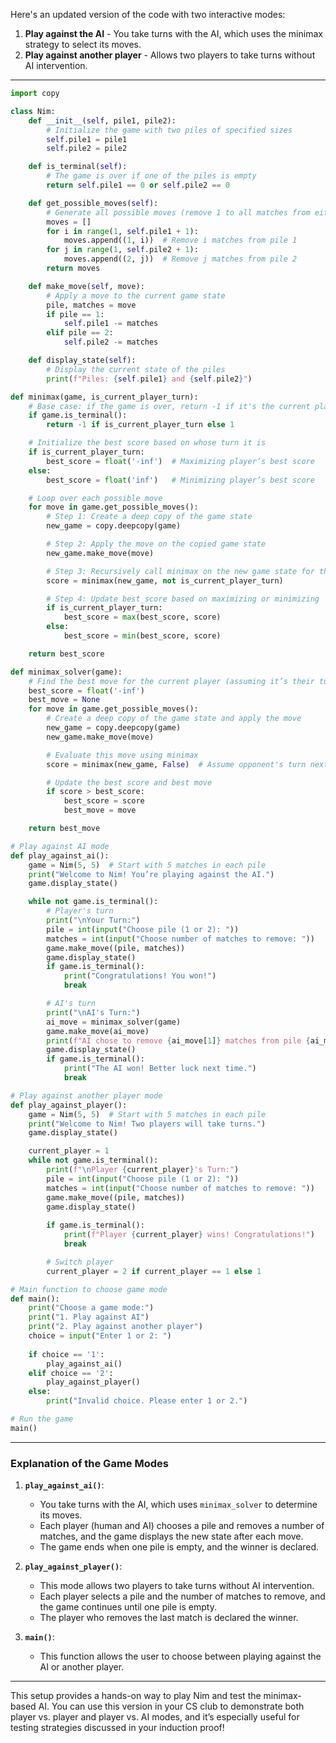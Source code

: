 Here's an updated version of the code with two interactive modes:

1. **Play against the AI** - You take turns with the AI, which uses the minimax strategy to select its moves.
2. **Play against another player** - Allows two players to take turns without AI intervention.

---

```python
import copy

class Nim:
    def __init__(self, pile1, pile2):
        # Initialize the game with two piles of specified sizes
        self.pile1 = pile1
        self.pile2 = pile2

    def is_terminal(self):
        # The game is over if one of the piles is empty
        return self.pile1 == 0 or self.pile2 == 0

    def get_possible_moves(self):
        # Generate all possible moves (remove 1 to all matches from either pile)
        moves = []
        for i in range(1, self.pile1 + 1):
            moves.append((1, i))  # Remove i matches from pile 1
        for j in range(1, self.pile2 + 1):
            moves.append((2, j))  # Remove j matches from pile 2
        return moves

    def make_move(self, move):
        # Apply a move to the current game state
        pile, matches = move
        if pile == 1:
            self.pile1 -= matches
        elif pile == 2:
            self.pile2 -= matches

    def display_state(self):
        # Display the current state of the piles
        print(f"Piles: {self.pile1} and {self.pile2}")

def minimax(game, is_current_player_turn):
    # Base case: if the game is over, return -1 if it's the current player's turn (loss), +1 otherwise (win)
    if game.is_terminal():
        return -1 if is_current_player_turn else 1

    # Initialize the best score based on whose turn it is
    if is_current_player_turn:
        best_score = float('-inf')  # Maximizing player’s best score
    else:
        best_score = float('inf')   # Minimizing player’s best score

    # Loop over each possible move
    for move in game.get_possible_moves():
        # Step 1: Create a deep copy of the game state
        new_game = copy.deepcopy(game)

        # Step 2: Apply the move on the copied game state
        new_game.make_move(move)

        # Step 3: Recursively call minimax on the new game state for the opponent's turn
        score = minimax(new_game, not is_current_player_turn)

        # Step 4: Update best_score based on maximizing or minimizing
        if is_current_player_turn:
            best_score = max(best_score, score)
        else:
            best_score = min(best_score, score)

    return best_score

def minimax_solver(game):
    # Find the best move for the current player (assuming it’s their turn)
    best_score = float('-inf')
    best_move = None
    for move in game.get_possible_moves():
        # Create a deep copy of the game state and apply the move
        new_game = copy.deepcopy(game)
        new_game.make_move(move)

        # Evaluate this move using minimax
        score = minimax(new_game, False)  # Assume opponent's turn next

        # Update the best score and best move
        if score > best_score:
            best_score = score
            best_move = move

    return best_move

# Play against AI mode
def play_against_ai():
    game = Nim(5, 5)  # Start with 5 matches in each pile
    print("Welcome to Nim! You’re playing against the AI.")
    game.display_state()

    while not game.is_terminal():
        # Player's turn
        print("\nYour Turn:")
        pile = int(input("Choose pile (1 or 2): "))
        matches = int(input("Choose number of matches to remove: "))
        game.make_move((pile, matches))
        game.display_state()
        if game.is_terminal():
            print("Congratulations! You won!")
            break

        # AI's turn
        print("\nAI's Turn:")
        ai_move = minimax_solver(game)
        game.make_move(ai_move)
        print(f"AI chose to remove {ai_move[1]} matches from pile {ai_move[0]}.")
        game.display_state()
        if game.is_terminal():
            print("The AI won! Better luck next time.")
            break

# Play against another player mode
def play_against_player():
    game = Nim(5, 5)  # Start with 5 matches in each pile
    print("Welcome to Nim! Two players will take turns.")
    game.display_state()

    current_player = 1
    while not game.is_terminal():
        print(f"\nPlayer {current_player}'s Turn:")
        pile = int(input("Choose pile (1 or 2): "))
        matches = int(input("Choose number of matches to remove: "))
        game.make_move((pile, matches))
        game.display_state()
        
        if game.is_terminal():
            print(f"Player {current_player} wins! Congratulations!")
            break

        # Switch player
        current_player = 2 if current_player == 1 else 1

# Main function to choose game mode
def main():
    print("Choose a game mode:")
    print("1. Play against AI")
    print("2. Play against another player")
    choice = input("Enter 1 or 2: ")
    
    if choice == '1':
        play_against_ai()
    elif choice == '2':
        play_against_player()
    else:
        print("Invalid choice. Please enter 1 or 2.")

# Run the game
main()
```

---

### Explanation of the Game Modes

1. **`play_against_ai()`**:
   - You take turns with the AI, which uses `minimax_solver` to determine its moves.
   - Each player (human and AI) chooses a pile and removes a number of matches, and the game displays the new state after each move.
   - The game ends when one pile is empty, and the winner is declared.

2. **`play_against_player()`**:
   - This mode allows two players to take turns without AI intervention.
   - Each player selects a pile and the number of matches to remove, and the game continues until one pile is empty.
   - The player who removes the last match is declared the winner.

3. **`main()`**:
   - This function allows the user to choose between playing against the AI or another player.

---

This setup provides a hands-on way to play Nim and test the minimax-based AI. You can use this version in your CS club to demonstrate both player vs. player and player vs. AI modes, and it’s especially useful for testing strategies discussed in your induction proof!

